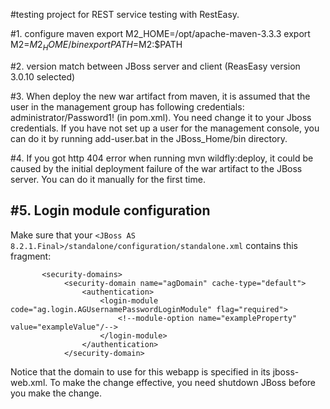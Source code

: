#testing project for REST service testing with RestEasy.

#1. configure maven
export M2_HOME=/opt/apache-maven-3.3.3
export M2=$M2_HOME/bin
export PATH=$M2:$PATH

#2. version match between JBoss server and client (ReasEasy version 3.0.10 selected)


#3. When deploy the new war artifact from maven, it is assumed that the user in the management group has following credentials:
    administrator/Password1! (in pom.xml). You need change it to your Jboss credentials. If you have not set up a user for the management console,
    you can do it by running add-user.bat in the JBoss_Home/bin directory.
    
#4. If you got http 404 error when running mvn wildfly:deploy, it could be caused by the initial deployment failure of the war artifact to the JBoss server. You can do it manually for the first time. 

#5. Login module configuration
-------------

Make sure that your `<JBoss AS 8.2.1.Final>/standalone/configuration/standalone.xml`
contains this fragment:

           <security-domains>
                <security-domain name="agDomain" cache-type="default">
                    <authentication>
                        <login-module code="ag.login.AGUsernamePasswordLoginModule" flag="required">
                            <!--module-option name="exampleProperty" value="exampleValue"/-->
                        </login-module>
                    </authentication>
                </security-domain>

Notice that the domain to use for this webapp is specified in its jboss-web.xml. To make the change effective, you need shutdown JBoss before you make the change.